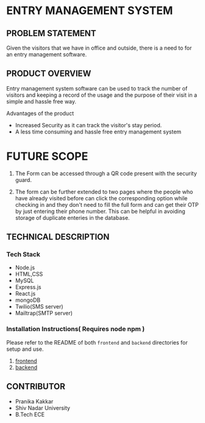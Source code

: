 # ENTRY MANAGEMENT SYSTEM

## PROBLEM STATEMENT

Given the visitors that we have in office and outside, there is a need to for an entry management software.

## PRODUCT OVERVIEW

Entry management system software can be used to track the number of visitors and keeping a record of the usage and the purpose of their visit in a simple and hassle free way.

Advantages of the product

-   Increased Security as it can track the visitor's stay period.
-   A less time consuming and hassle free entry management system

# FUTURE SCOPE

1. The Form can be accessed through a QR code present with the security guard.

2. The form can be further extended to two pages where the people who have already visited before can click the corresponding option while checking in and they don't need to fill the full form and can get their OTP by just entering their phone number. This can be helpful in avoiding storage of duplicate enteries in the database.

## TECHNICAL DESCRIPTION

### Tech Stack

-   Node.js
-   HTML,CSS
-   MySQL
-   Express.js
-   React.js
-   mongoDB
-   Twilio(SMS server)
-   Mailtrap(SMTP server)

### Installation Instructions( Requires node npm )

Please refer to the README of both `frontend` and `backend` directories for setup and use.

1. [frontend](frontend/README.md)
2. [backend](backend/README.md)

## CONTRIBUTOR

-   Pranika Kakkar
-   Shiv Nadar University
-   B.Tech ECE

